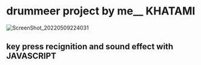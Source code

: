 # drummeer project by me__ KHATAMI
![ScreenShot_20220509224031](https://user-images.githubusercontent.com/67198296/167457148-78f27dbb-101f-4535-95b8-3801dfa6de29.png)

## key press recignition and sound effect with JAVASCRIPT
